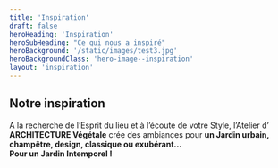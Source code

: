 ```yaml
---
title: 'Inspiration'
draft: false
heroHeading: 'Inspiration'
heroSubHeading: "Ce qui nous a inspiré"
heroBackground: '/static/images/test3.jpg'
heroBackgroundClass: 'hero-image--inspiration'
layout: 'inspiration'
---
```


## Notre inspiration


<!-- GALLERIE? -->

A la recherche de l’Esprit du lieu et à l’écoute de votre Style,  l’Atelier d’ **ARCHITECTURE Végétale** crée des ambiances pour **un Jardin urbain, champêtre, design, classique ou exubérant...  
Pour un Jardin Intemporel !**